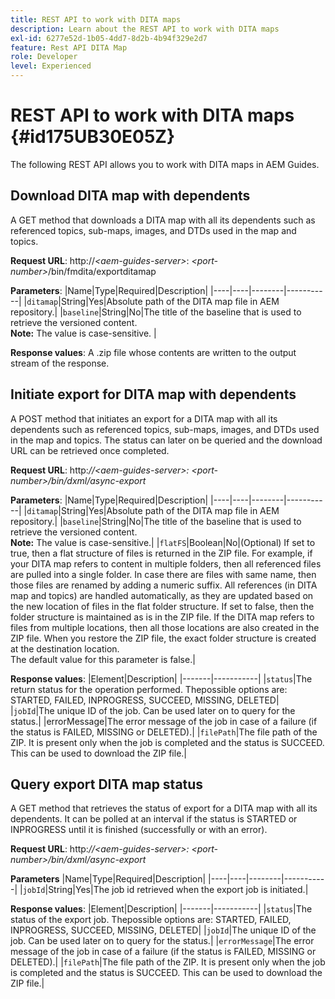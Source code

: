 ```yaml
---
title: REST API to work with DITA maps
description: Learn about the REST API to work with DITA maps
exl-id: 6277e52d-1b05-4dd7-8d2b-4b94f329e2d7
feature: Rest API DITA Map
role: Developer
level: Experienced
---
```

# REST API to work with DITA maps {#id175UB30E05Z}

The following REST API allows you to work with DITA maps in AEM Guides.

## Download DITA map with dependents 

A GET method that downloads a DITA map with all its dependents such as referenced topics, sub-maps, images, and DTDs used in the map and topics.

**Request URL**:
http://*<aem-guides-server\>*: *<port-number\>*/bin/fmdita/exportditamap

**Parameters**:
|Name|Type|Required|Description|
|----|----|--------|-----------|
|`ditamap`|String|Yes|Absolute path of the DITA map file in AEM repository.|
|`baseline`|String|No|The title of the baseline that is used to retrieve the versioned content. <br> **Note:** The value is case-sensitive. |

**Response values**:
A .zip file whose contents are written to the output stream of the response.

## Initiate export for DITA map with dependents 

A POST method that initiates an export for a DITA map with all its dependents such as referenced topics, sub-maps, images, and DTDs used in the map and topics. The status can later on be queried and the download URL can be retrieved once completed.

**Request URL**:
http:*//<aem-guides-server\>: <port-number\>/bin/dxml/async-export*

**Parameters**:
|Name|Type|Required|Description|
|----|----|--------|-----------|
|`ditamap`|String|Yes|Absolute path of the DITA map file in AEM repository.|
|`baseline`|String|No|The title of the baseline that is used to retrieve the versioned content. <br> **Note:** The value is case-sensitive.|
|`flatFS`|Boolean|No|\(Optional\) If set to true, then a flat structure of files is returned in the ZIP file. For example, if your DITA map refers to content in multiple folders, then all referenced files are pulled into a single folder. In case there are files with same name, then those files are renamed by adding a numeric suffix. All references \(in DITA map and topics\) are handled automatically, as they are updated based on the new location of files in the flat folder structure. If set to false, then the folder structure is maintained as is in the ZIP file. If the DITA map refers to files from multiple locations, then all those locations are also created in the ZIP file. When you restore the ZIP file, the exact folder structure is created at the destination location. <br> The default value for this parameter is false.|

**Response values**:
|Element|Description|
|-------|-----------|
|`status`|The return status for the operation performed. Thepossible options are: STARTED, FAILED, INPROGRESS, SUCCEED, MISSING, DELETED|
|`jobId`|The unique ID of the job. Can be used later on to query for the status.|
|errorMessage|The error message of the job in case of a failure \(if the status is FAILED, MISSING or DELETED\).|
|`filePath`|The file path of the ZIP. It is present only when the job is completed and the status is SUCCEED. This can be used to download the ZIP file.|

## Query export DITA map status 

A GET method that retrieves the status of export for a DITA map with all its dependents. It can be polled at an interval if the status is STARTED or INPROGRESS until it is finished \(successfully or with an error\).

**Request URL**:
http:*//<aem-guides-server\>: <port-number\>/bin/dxml/async-export*

**Parameters**
|Name|Type|Required|Description|
|----|----|--------|-----------|
|`jobId`|String|Yes|The job id retrieved when the export job is initiated.|

**Response values**:
|Element|Description|
|-------|-----------|
|`status`|The status of the export job. Thepossible options are: STARTED, FAILED, INPROGRESS, SUCCEED, MISSING, DELETED|
|`jobId`|The unique ID of the job. Can be used later on to query for the status.|
|`errorMessage`|The error message of the job in case of a failure \(if the status is FAILED, MISSING or DELETED\).|
|`filePath`|The file path of the ZIP. It is present only when the job is completed and the status is SUCCEED. This can be used to download the ZIP file.|
